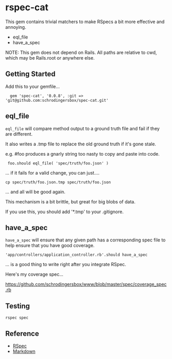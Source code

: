 # rspec-cat

This gem contains trivial matchers to make RSpecs a bit more effective and annoying.

 * eql_file
 * have_a_spec

 NOTE: This gem does not depend on Rails.  All paths are relative to cwd, which
 may be Rails.root or anywhere else.

## Getting Started

Add this to your gemfile...

      gem 'spec-cat', '0.0.8', :git => 'git@github.com:schrodingersbox/spec-cat.git'

## eql_file

`eql_file` will compare method output to a ground truth file and fail if they
are different.

It also writes a .tmp file to replace the old ground truth if it's gone stale.

e.g.  #foo produces a gnarly string too nasty to copy and paste into code.

     foo.should eql_file( 'spec/truth/foo.json' )

... if it fails for a valid change, you can just....

    cp spec/truth/foo.json.tmp spec/truth/foo.json

... and all will be good again.

This mechanism is a bit brittle, but great for big blobs of data.

If you use this, you should add '*.tmp' to your .gitignore.

## have_a_spec

`have_a_spec` will ensure that any given path has a corresponding spec file to
help ensure that you have good coverage.

    'app/controllers/application_controller.rb'.should have_a_spec

... is a good thing to write right after you integrate RSpec.

Here's my coverage spec...

<https://github.com/schrodingersbox/www/blob/master/spec/coverage_spec.rb>

## Testing

    rspec spec

## Reference

 * [RSpec](https://github.com/rspec/rspec-rails)
 * [Markdown](http://daringfireball.net/projects/markdown)




